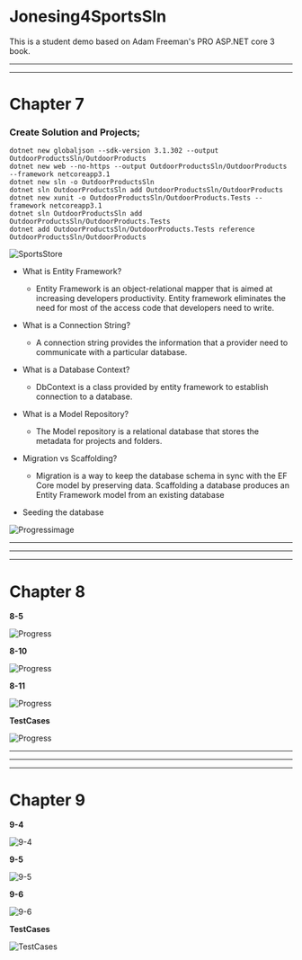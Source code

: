 # Jonesing4SportsSln

This is a student demo based on Adam Freeman's PRO ASP.NET core 3 book.

***
***

# Chapter 7

### Create Solution and Projects;

    dotnet new globaljson --sdk-version 3.1.302 --output OutdoorProductsSln/OutdoorProducts
    dotnet new web --no-https --output OutdoorProductsSln/OutdoorProducts --framework netcoreapp3.1
    dotnet new sln -o OutdoorProductsSln
    dotnet sln OutdoorProductsSln add OutdoorProductsSln/OutdoorProducts 
    dotnet new xunit -o OutdoorProductsSln/OutdoorProducts.Tests --framework netcoreapp3.1
    dotnet sln OutdoorProductsSln add OutdoorProductsSln/OutdoorProducts.Tests 
    dotnet add OutdoorProductsSln/OutdoorProducts.Tests reference OutdoorProductsSln/OutdoorProducts


![SportsStore](https://github.com/JacobJones6154/Jonesing4SportsSln/blob/master/Clips/Sportsstore.PNG)


* What is Entity Framework?
    * Entity Framework is an object-relational mapper that is aimed at increasing developers productivity. Entity framework eliminates the need for most of the access code that developers need to write. 

* What is a Connection String?
    * A connection string provides the information that a provider need to communicate with a particular database. 

* What is a Database Context?
    * DbContext is a class provided by entity framework to establish connection to a database.

* What is a Model Repository?
    * The Model repository is a relational database that stores the metadata for projects and folders.

* Migration vs Scaffolding?
    * Migration is a way to keep the database schema in sync with the EF Core model by preserving data.  Scaffolding a database produces an Entity Framework model from an existing database
    
* Seeding the database

![Progressimage](https://github.com/JacobJones6154/Jonesing4SportsSln/blob/master/Clips/7-9.PNG)

***
***
***

# Chapter 8

**8-5**

![Progress](https://github.com/JacobJones6154/Jonesing4SportsSln/blob/master/Clips/8-5.PNG)

**8-10**

![Progress](https://github.com/JacobJones6154/Jonesing4SportsSln/blob/master/Clips/8-10.PNG)

**8-11**

![Progress](https://github.com/JacobJones6154/Jonesing4SportsSln/blob/master/Clips/8-11.PNG)

**TestCases**

![Progress](https://github.com/JacobJones6154/Jonesing4SportsSln/blob/master/Clips/TestCases.PNG)

***
***
***

# Chapter 9

**9-4**

![9-4](https://github.com/JacobJones6154/Jonesing4SportsSln/blob/master/Clips/9-4.PNG)

**9-5**

![9-5](https://github.com/JacobJones6154/Jonesing4SportsSln/blob/master/Clips/9-5.PNG)

**9-6**

![9-6](https://github.com/JacobJones6154/Jonesing4SportsSln/blob/master/Clips/9-6.PNG)

**TestCases**

![TestCases](https://github.com/JacobJones6154/Jonesing4SportsSln/blob/master/Clips/TestCasesCh9.PNG)


